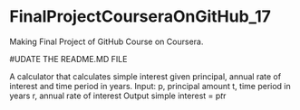 # FinalProjectCourseraOnGitHub_17
Making Final Project of GitHub Course on Coursera.


#UDATE THE README.MD FILE

A calculator that calculates simple interest given principal, annual rate of interest and time period in years.
Input:
   p, principal amount
   t, time period in years
   r, annual rate of interest
Output
   simple interest = p*t*r
